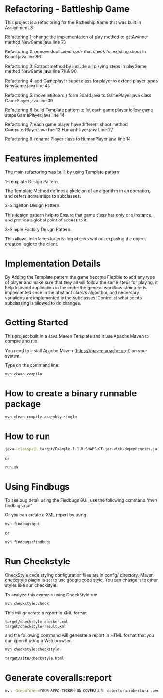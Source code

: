 # Refactoring - Battleship Game

This project is a refactoring for the Battleship Game that was built in Assignment 3

Refactoring 1: change the implementation of play method to getAwinner method NewGame.java line 73

Refactoring 2: remove duplicated code that check for existing shoot in Board.java line 86

Refactoring 3: Extract method by include all playing steps in playGame method NewGame.java line 78 & 90

Refactoring 4: add Gameplayer super class for player to extend player types NewGame.java line 43

Refactoring 5: move intiBoard() form Board.java to GamePlayer.java class GamePlayer.java line 39

Refactoring 6: build Template pattern to let each game player follow game steps GamePlayer.java line 14

Refactoring 7: each game player have different shoot method ComputerPlayer.java line 12 HumanPlayer.java Line 27

Refactoring 8: rename Player class to HumanPlayer.java line 14

# Features implemented
<p>The main refactoring was built by using Template pattern:</p>
  <p>1-Template Design Pattern.</p>
  The Template Method defines a skeleton of an algorithm in an operation, and defers some steps to subclasses. 
  <p>2-Singelton Design Pattern.</p>
  This design pattern help to Ensure that game class has only one instance, and provide a global point of access to it.
  <p>3-Simple Factory Design Pattern.</p>
  This allows interfaces for creating objects without exposing the object creation logic to the client.

# Implementation Details
By Adding the Template pattern the game become Flexible to add any type of player
and make sure that they all will follow the same steps for playing.
it help to avoid duplication in the code: the general workflow structure is implemented once in the abstract class's algorithm, and necessary variations are implemented in the subclasses.
Control at what points subclassing is allowed to do changes.

# Getting Started

This project built in a Java Maven Template and it
use Apache Maven to compile and run. 

You need to install Apache Maven (https://maven.apache.org/)  on your system. 

Type on the command line: 

```bash
mvn clean compile
```

# How to create a binary runnable package 


```bash
mvn clean compile assembly:single
```


# How to run


```bash
java -classpath target/Example-1-1.0-SNAPSHOT-jar-with-dependencies.jar edu.bu.met.cs665.Main
```

or


```bash
run.sh 
```

# Using Findbugs 

To see bug detail using the Findbugs GUI, use the following command "mvn findbugs:gui"

Or you can create a XML report by using  


```bash
mvn findbugs:gui 
```

or 


```bash
mvn findbugs:findbugs
```

# Run Checkstyle 

CheckStyle code styling configuration files are in config/ directory. Maven checkstyle plugin is set to use google code style. 
You can change it to other styles like sun checkstyle. 

To analyze this example using CheckStyle run 

```bash
mvn checkstyle:check
```

This will generate a report in XML format


```bash
target/checkstyle-checker.xml
target/checkstyle-result.xml
```

and the following command will generate a report in HTML format that you can open it using a Web browser. 

```bash
mvn checkstyle:checkstyle
```

```bash
target/site/checkstyle.html
```


# Generate  coveralls:report 

```bash
mvn -DrepoToken=YOUR-REPO-TOCKEN-ON-COVERALLS  cobertura:cobertura coveralls:report
```


